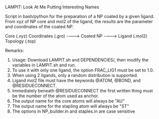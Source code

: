 LAMPIT: Look At Me Putting Interesting Names

Script in bash/python for the preparation of a NP coated by a given ligand.
From xyz of NP core and mol2 of the ligand, the results are the parameter and coordinates of the coated NP.


Core (.xyz)	  		     Coordinates (.gro)
	       ----> Coated NP ---->
Ligand (.mol2)			     Topology (.top)

Remarks:
1. Usage: Download LAMPIT.sh and DEPENDENCIES/, then modify the variables in LAMPIT.sh and run.
2. To use it with only one ligand, the option FRAC_LIG1 must be set to 1.0.
4. When using 2 ligands, only a random distribution is supported.
5. Ligand mol2 file must have the keywords @<TRIPOS>ATOM, @<TRIPOS>BOND, and @<TRIPOS>RESIDUECONNECT.
6. Immediately beneath @<TRIPOS>RESIDUECONNECT the first written thing must be the number of the atom used as anchor.
7. The output name for the core atoms will always be "AU"
8. The output name for the stapling atom will always be "ST"
9. The options in NP_builder.in and staples.in are case sensitive
